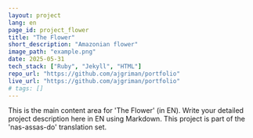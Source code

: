 ```yaml
---
layout: project
lang: en
page_id: project_flower
title: "The Flower"
short_description: "Amazonian flower"
image_path: "example.png"
date: 2025-05-31
tech_stack: ["Ruby", "Jekyll", "HTML"]
repo_url: "https://github.com/ajgriman/portfolio"
live_url: "https://github.com/ajgriman/portfolio"
# tags: []
---
```


This is the main content area for 'The Flower' (in EN).
Write your detailed project description here in EN using Markdown.
This project is part of the 'nas-assas-do' translation set.
